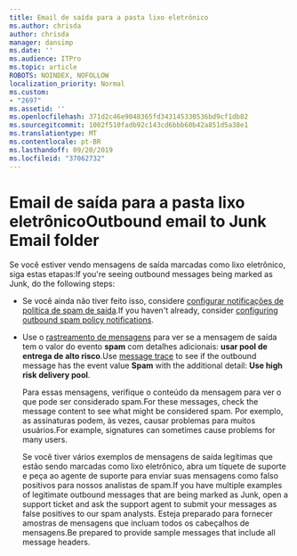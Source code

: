 ```yaml
---
title: Email de saída para a pasta lixo eletrônico
ms.author: chrisda
author: chrisda
manager: dansimp
ms.date: ''
ms.audience: ITPro
ms.topic: article
ROBOTS: NOINDEX, NOFOLLOW
localization_priority: Normal
ms.custom:
- "2697"
ms.assetid: ''
ms.openlocfilehash: 371d2c46e9048365fd343145330536bd9cf1db82
ms.sourcegitcommit: 1002f510fadb92c143cd6bbb60b42a851d5a38e1
ms.translationtype: MT
ms.contentlocale: pt-BR
ms.lasthandoff: 09/20/2019
ms.locfileid: "37062732"
---
```

# <a name="outbound-email-to-junk-email-folder"></a><span data-ttu-id="5c8e6-102">Email de saída para a pasta lixo eletrônico</span><span class="sxs-lookup"><span data-stu-id="5c8e6-102">Outbound email to Junk Email folder</span></span>

<span data-ttu-id="5c8e6-103">Se você estiver vendo mensagens de saída marcadas como lixo eletrônico, siga estas etapas:</span><span class="sxs-lookup"><span data-stu-id="5c8e6-103">If you're seeing outbound messages being marked as Junk, do the following steps:</span></span>

- <span data-ttu-id="5c8e6-104">Se você ainda não tiver feito isso, considere [configurar notificações de política de spam de saída](https://docs.microsoft.com/office365/securitycompliance/configure-the-outbound-spam-policy).</span><span class="sxs-lookup"><span data-stu-id="5c8e6-104">If you haven't already, consider [configuring outbound spam policy notifications](https://docs.microsoft.com/office365/securitycompliance/configure-the-outbound-spam-policy).</span></span>

- <span data-ttu-id="5c8e6-105">Use o [rastreamento de mensagens](https://docs.microsoft.com/office365/securitycompliance/message-trace-scc) para ver se a mensagem de saída tem o valor do evento **spam** com detalhes adicionais: **usar pool de entrega de alto risco**.</span><span class="sxs-lookup"><span data-stu-id="5c8e6-105">Use [message trace](https://docs.microsoft.com/office365/securitycompliance/message-trace-scc) to see if the outbound message has the event value **Spam** with the additional detail: **Use high risk delivery pool**.</span></span>

  <span data-ttu-id="5c8e6-106">Para essas mensagens, verifique o conteúdo da mensagem para ver o que pode ser considerado spam.</span><span class="sxs-lookup"><span data-stu-id="5c8e6-106">For these messages, check the message content to see what might be considered spam.</span></span> <span data-ttu-id="5c8e6-107">Por exemplo, as assinaturas podem, às vezes, causar problemas para muitos usuários.</span><span class="sxs-lookup"><span data-stu-id="5c8e6-107">For example, signatures can sometimes cause problems for many users.</span></span>

  <span data-ttu-id="5c8e6-108">Se você tiver vários exemplos de mensagens de saída legítimas que estão sendo marcadas como lixo eletrônico, abra um tíquete de suporte e peça ao agente de suporte para enviar suas mensagens como falso positivos para nossos analistas de spam.</span><span class="sxs-lookup"><span data-stu-id="5c8e6-108">If you have multiple examples of legitimate outbound messages that are being marked as Junk, open a support ticket and ask the support agent to submit your messages as false positives to our spam analysts.</span></span> <span data-ttu-id="5c8e6-109">Esteja preparado para fornecer amostras de mensagens que incluam todos os cabeçalhos de mensagens.</span><span class="sxs-lookup"><span data-stu-id="5c8e6-109">Be prepared to provide sample messages that include all message headers.</span></span>
